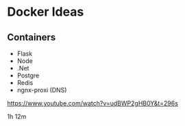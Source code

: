 # Docker Ideas

## Containers

- Flask
- Node
- .Net
- Postgre
- Redis
- ngnx-proxi (DNS)

<https://www.youtube.com/watch?v=udBWP2gHB0Y&t=296s>

1h 12m
